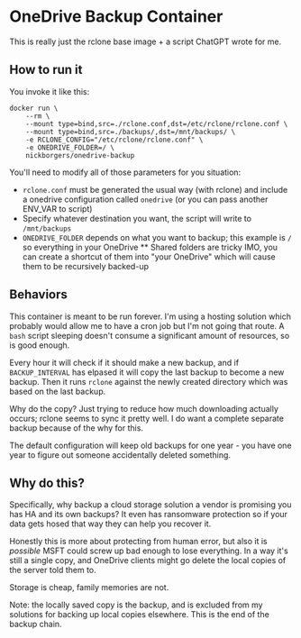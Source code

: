 # OneDrive Backup Container

This is really just the rclone base image + a script ChatGPT wrote for me.

## How to run it
You invoke it like this:
```
docker run \
	--rm \
	--mount type=bind,src=./rclone.conf,dst=/etc/rclone/rclone.conf \
	--mount type=bind,src=./backups/,dst=/mnt/backups/ \
	-e RCLONE_CONFIG="/etc/rclone/rclone.conf" \
	-e ONEDRIVE_FOLDER=/ \
	nickborgers/onedrive-backup
```

You'll need to modify all of those parameters for you situation:
  * `rclone.conf` must be generated the usual way (with rclone) and include a onedrive configuration called `onedrive` (or you can pass another ENV_VAR to script)
  * Specify whatever destination you want, the script will write to `/mnt/backups`
  * `ONEDRIVE_FOLDER` depends on what you want to backup; this example is `/` so everything in your OneDrive
    ** Shared folders are tricky IMO, you can create a shortcut of them into "your OneDrive" which will cause them to be recursively backed-up

## Behaviors
This container is meant to be run forever. I'm using a hosting solution which probably would allow me to have a cron job but I'm not going that route. A `bash` script sleeping doesn't consume a significant amount of resources, so is good enough.

Every hour it will check if it should make a new backup, and if `BACKUP_INTERVAL` has elpased it will copy the last backup to become a new backup. Then it runs `rclone` against the newly created directory which was based on the last backup.

Why do the copy? Just trying to reduce how much downloading actually occurs; rclone seems to sync it pretty well. I do want a complete separate backup because of the why for this.

The default configuration will keep old backups for one year - you have one year to figure out someone accidentally deleted something.

## Why do this?
Specifically, why backup a cloud storage solution a vendor is promising you has HA and its own backups? It even has ransomware protection so if your data gets hosed that way they can help you recover it.

Honestly this is more about protecting from human error, but also it is *possible* MSFT could screw up bad enough to lose everything. In a way it's still a single copy, and OneDrive clients might go delete the local copies of the server told them to.

Storage is cheap, family memories are not.

Note: the locally saved copy is the backup, and is excluded from my solutions for backing up local copies elsewhere. This is the end of the backup chain.

